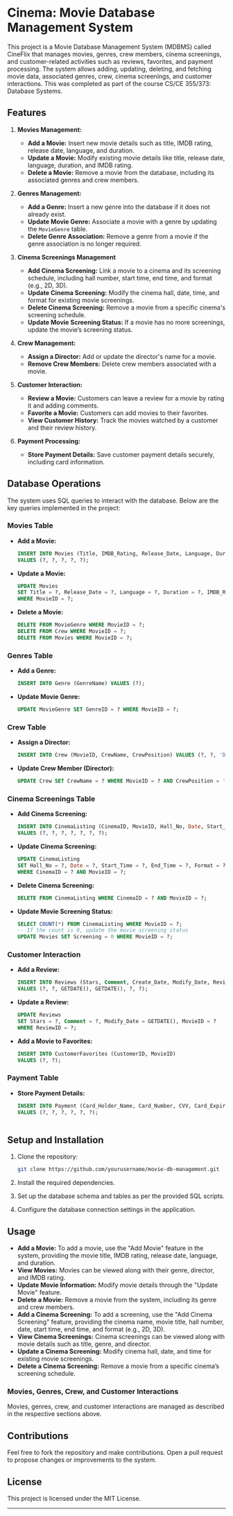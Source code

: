 # Cinema: Movie Database Management System

This project is a Movie Database Management System (MDBMS) called CineFlix that manages movies, genres, crew members, cinema screenings, and customer-related activities such as reviews, favorites, and payment processing. The system allows adding, updating, deleting, and fetching movie data, associated genres, crew, cinema screenings, and customer interactions. This was completed as part of the course CS/CE 355/373: Database Systems.

## Features

1. **Movies Management:**
   - **Add a Movie:** Insert new movie details such as title, IMDB rating, release date, language, and duration.
   - **Update a Movie:** Modify existing movie details like title, release date, language, duration, and IMDB rating.
   - **Delete a Movie:** Remove a movie from the database, including its associated genres and crew members.

2. **Genres Management:**
   - **Add a Genre:** Insert a new genre into the database if it does not already exist.
   - **Update Movie Genre:** Associate a movie with a genre by updating the `MovieGenre` table.
   - **Delete Genre Association:** Remove a genre from a movie if the genre association is no longer required.

3. **Cinema Screenings Management**
    - **Add Cinema Screening:** Link a movie to a cinema and its screening schedule, including hall number, start time, end time, and format (e.g., 2D, 3D).
    - **Update Cinema Screening:** Modify the cinema hall, date, time, and format for existing movie screenings.
    - **Delete Cinema Screening:** Remove a movie from a specific cinema's screening schedule.
    - **Update Movie Screening Status:** If a movie has no more screenings, update the movie’s screening status.

4. **Crew Management:**
   - **Assign a Director:** Add or update the director's name for a movie.
   - **Remove Crew Members:** Delete crew members associated with a movie.

5. **Customer Interaction:**
   - **Review a Movie:** Customers can leave a review for a movie by rating it and adding comments.
   - **Favorite a Movie:** Customers can add movies to their favorites.
   - **View Customer History:** Track the movies watched by a customer and their review history.

6. **Payment Processing:**
   - **Store Payment Details:** Save customer payment details securely, including card information.

## Database Operations

The system uses SQL queries to interact with the database. Below are the key queries implemented in the project:

### Movies Table
- **Add a Movie:**
  ```sql
  INSERT INTO Movies (Title, IMDB_Rating, Release_Date, Language, Duration)
  VALUES (?, ?, ?, ?, ?);
  ```

- **Update a Movie:**
  ```sql
  UPDATE Movies
  SET Title = ?, Release_Date = ?, Language = ?, Duration = ?, IMDB_Rating = ?
  WHERE MovieID = ?;
  ```

- **Delete a Movie:**
  ```sql
  DELETE FROM MovieGenre WHERE MovieID = ?;
  DELETE FROM Crew WHERE MovieID = ?;
  DELETE FROM Movies WHERE MovieID = ?;
  ```

### Genres Table
- **Add a Genre:**
  ```sql
  INSERT INTO Genre (GenreName) VALUES (?);
  ```

- **Update Movie Genre:**
  ```sql
  UPDATE MovieGenre SET GenreID = ? WHERE MovieID = ?;
  ```

### Crew Table
- **Assign a Director:**
  ```sql
  INSERT INTO Crew (MovieID, CrewName, CrewPosition) VALUES (?, ?, 'Director');
  ```

- **Update Crew Member (Director):**
  ```sql
  UPDATE Crew SET CrewName = ? WHERE MovieID = ? AND CrewPosition = 'Director';
  ```

### Cinema Screenings Table
- **Add Cinema Screening:**
  ```sql
  INSERT INTO CinemaListing (CinemaID, MovieID, Hall_No, Date, Start_Time, End_Time, Format)
  VALUES (?, ?, ?, ?, ?, ?, ?);
  ```

- **Update Cinema Screening:**
  ```sql
  UPDATE CinemaListing
  SET Hall_No = ?, Date = ?, Start_Time = ?, End_Time = ?, Format = ?
  WHERE CinemaID = ? AND MovieID = ?;
  ```

- **Delete Cinema Screening:**
  ```sql
  DELETE FROM CinemaListing WHERE CinemaID = ? AND MovieID = ?;
  ```

- **Update Movie Screening Status:**
  ```sql
  SELECT COUNT(*) FROM CinemaListing WHERE MovieID = ?;
  -- If the count is 0, update the movie screening status
  UPDATE Movies SET Screening = 0 WHERE MovieID = ?;
  ```

### Customer Interaction
- **Add a Review:**
  ```sql
  INSERT INTO Reviews (Stars, Comment, Create_Date, Modify_Date, ReviewerID, MovieID)
  VALUES (?, ?, GETDATE(), GETDATE(), ?, ?);
  ```

- **Update a Review:**
  ```sql
  UPDATE Reviews
  SET Stars = ?, Comment = ?, Modify_Date = GETDATE(), MovieID = ?
  WHERE ReviewID = ?;
  ```

- **Add a Movie to Favorites:**
  ```sql
  INSERT INTO CustomerFavorites (CustomerID, MovieID)
  VALUES (?, ?);
  ```

### Payment Table
- **Store Payment Details:**
  ```sql
  INSERT INTO Payment (Card_Holder_Name, Card_Number, CVV, Card_Expiration_Date, CustomerID, CustomerRole)
  VALUES (?, ?, ?, ?, ?, ?);
  ```
  ```

## Setup and Installation

1. Clone the repository:
   ```bash
   git clone https://github.com/yourusername/movie-db-management.git
   ```

2. Install the required dependencies.

3. Set up the database schema and tables as per the provided SQL scripts.

4. Configure the database connection settings in the application.

## Usage

- **Add a Movie:** To add a movie, use the "Add Movie" feature in the system, providing the movie title, IMDB rating, release date, language, and duration.
- **View Movies:** Movies can be viewed along with their genre, director, and IMDB rating.
- **Update Movie Information:** Modify movie details through the "Update Movie" feature.
- **Delete a Movie:** Remove a movie from the system, including its genre and crew members.
- **Add a Cinema Screening:** To add a screening, use the "Add Cinema Screening" feature, providing the cinema name, movie title, hall number, date, start time, end time, and format (e.g., 2D, 3D).
- **View Cinema Screenings:** Cinema screenings can be viewed along with movie details such as title, genre, and director.
- **Update a Cinema Screening:** Modify cinema hall, date, and time for existing movie screenings.
- **Delete a Cinema Screening:** Remove a movie from a specific cinema’s screening schedule.

### Movies, Genres, Crew, and Customer Interactions
Movies, genres, crew, and customer interactions are managed as described in the respective sections above.

## Contributions

Feel free to fork the repository and make contributions. Open a pull request to propose changes or improvements to the system.

## License

This project is licensed under the MIT License.

---
